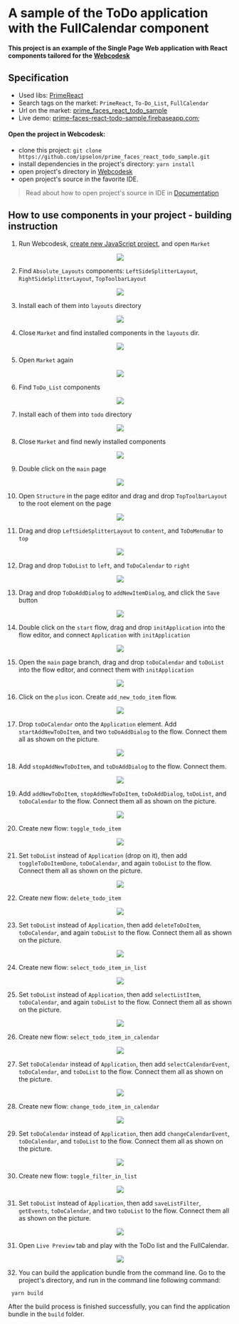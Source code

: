 # A sample of the ToDo application with the FullCalendar component

**This project is an example of the Single Page Web application with React components tailored for the [Webcodesk](https://webcodesk.com)** 

## Specification

* Used libs: [PrimeReact](https://primefaces.org/primereact)
* Search tags on the market: `PrimeReact`, `To-Do_List`, `FullCalendar`
* Url on the market: [prime_faces_react_todo_sample](https://webcodesk.com/app/project?projectId=7) 
* Live demo: [prime-faces-react-todo-sample.firebaseapp.com](https://prime-faces-react-todo-sample.firebaseapp.com/);
 
#### Open the project in Webcodesk:
 * clone this project: `git clone https://github.com/ipselon/prime_faces_react_todo_sample.git`
 * install dependencies in the project's directory: `yarn install`
 * open project's directory in [Webcodesk](https://webcodesk.com)
 * open project's source in the favorite IDE. 
> Read about how to open project's source in IDE in [Documentation](https://webcodesk.com/documentation/open_project_in_ide)


## How to use components in your project - building instruction

1. Run Webcodesk, [create new JavaScript project](https://webcodesk.com/documentation/tutorial/bootstrap_project), and open `Market`

<p style="text-align: center">
<img src="/img/pic1.jpg" />
</p>

2. Find `Absolute_Layouts` components: `LeftSideSplitterLayout`, `RightSideSplitterLayout`, `TopToolbarLayout`

<p style="text-align: center">
<img src="/img/pic2.jpg" />
</p>

3. Install each of them into `layouts` directory

<p style="text-align: center">
<img src="/img/pic3.jpg" />
</p>

4. Close `Market` and find installed components in the `layouts` dir.

<p style="text-align: center">
<img src="/img/pic4.jpg" />
</p>

5. Open `Market` again

<p style="text-align: center">
<img src="/img/pic1.jpg" />
</p>

6. Find `ToDo_List` components

<p style="text-align: center">
<img src="/img/pic5.jpg" />
</p>

7. Install each of them into `todo` directory

<p style="text-align: center">
<img src="/img/pic6.jpg" />
</p>

8. Close `Market` and find newly installed components

<p style="text-align: center">
<img src="/img/pic7.jpg" />
</p>

9. Double click on the `main` page

<p style="text-align: center">
<img src="/img/pic8.jpg" />
</p>

10. Open `Structure` in the page editor and drag and drop `TopToolbarLayout` to the root element on the page

<p style="text-align: center">
<img src="/img/pic9.jpg" />
</p>

11. Drag and drop `LeftSideSplitterLayout` to `content`, and `ToDoMenuBar` to `top`

<p style="text-align: center">
<img src="/img/pic10.jpg" />
</p>

12. Drag and drop `ToDoList` to `left`, and `ToDoCalendar` to `right`

<p style="text-align: center">
<img src="/img/pic11.jpg" />
</p>

13. Drag and drop `ToDoAddDialog` to `addNewItemDialog`, and click the `Save` button

<p style="text-align: center">
<img src="/img/pic12.jpg" />
</p>

14. Double click on the `start` flow, drag and drop `initApplication` into the flow editor, and connect `Application` with `initApplication`

<p style="text-align: center">
<img src="/img/pic13.jpg" />
</p>

15. Open the `main` page branch, drag and drop `toDoCalendar` and `toDoList` into the flow editor, and connect them with `initApplication`

<p style="text-align: center">
<img src="/img/pic13_1.jpg" />
</p>

16. Click on the `plus` icon. Create `add_new_todo_item` flow.

<p style="text-align: center">
<img src="/img/pic14.jpg" />
</p>

17. Drop `toDoCalendar` onto the `Application` element. Add `startAddNewToDoItem`, and two `toDoAddDialog` to the flow. 
Connect them all as shown on the picture.

<p style="text-align: center">
<img src="/img/pic15.jpg" />
</p>

18. Add `stopAddNewToDoItem`, and `toDoAddDialog` to the flow. Connect them.

<p style="text-align: center">
<img src="/img/pic16.jpg" />
</p>

19. Add `addNewToDoItem`, `stopAddNewToDoItem`, `toDoAddDialog`, `toDoList`, and `toDoCalendar` to the flow. 
Connect them all as shown on the picture.

<p style="text-align: center">
<img src="/img/pic17.jpg" />
</p>

20. Create new flow: `toggle_todo_item`

<p style="text-align: center">
<img src="/img/pic18.jpg" />
</p>

21. Set `toDoList` instead of `Application` (drop on it), then add `toggleToDoItemDone`, `toDoCalendar`, and again `toDoList` to the flow. 
Connect them all as shown on the picture.

<p style="text-align: center">
<img src="/img/pic19.jpg" />
</p>

22. Create new flow: `delete_todo_item`

<p style="text-align: center">
<img src="/img/pic20.jpg" />
</p>

23. Set `toDoList` instead of `Application`, then add `deleteToDoItem`, `toDoCalendar`, and again `toDoList` to the flow. 
Connect them all as shown on the picture. 

<p style="text-align: center">
<img src="/img/pic21.jpg" />
</p>

24. Create new flow: `select_todo_item_in_list`

<p style="text-align: center">
<img src="/img/pic22.jpg" />
</p>

25. Set `toDoList` instead of `Application`, then add `selectListItem`, `toDoCalendar`, and again `toDoList` to the flow. 
Connect them all as shown on the picture. 

<p style="text-align: center">
<img src="/img/pic23.jpg" />
</p>

26. Create new flow: `select_todo_item_in_calendar`

<p style="text-align: center">
<img src="/img/pic24.jpg" />
</p>

27. Set `toDoCalendar` instead of `Application`, then add `selectCalendarEvent`, `toDoCalendar`, and `toDoList` to the flow. 
Connect them all as shown on the picture. 

<p style="text-align: center">
<img src="/img/pic25.jpg" />
</p>

28. Create new flow: `change_todo_item_in_calendar`

<p style="text-align: center">
<img src="/img/pic26.jpg" />
</p>

29. Set `toDoCalendar` instead of `Application`, then add `changeCalendarEvent`, `toDoCalendar`, and `toDoList` to the flow. 
Connect them all as shown on the picture. 

<p style="text-align: center">
<img src="/img/pic27.jpg" />
</p>

30. Create new flow: `toggle_filter_in_list`

<p style="text-align: center">
<img src="/img/pic28.jpg" />
</p>

31. Set `toDoList` instead of `Application`, then add `saveListFilter`, `getEvents`, `toDoCalendar`, and two `toDoList` to the flow. 
Connect them all as shown on the picture. 

<p style="text-align: center">
<img src="/img/pic29.jpg" />
</p>

31. Open `Live Preview` tab and play with the ToDo list and the FullCalendar. 

<p style="text-align: center">
<img src="/img/pic30.jpg" />
</p>

32. You can build the application bundle from the command line. 
Go to the project's directory, and run in the command line following command:

```    
 yarn build
```

After the build process is finished successfully, you can find the application bundle in the `build` folder.
